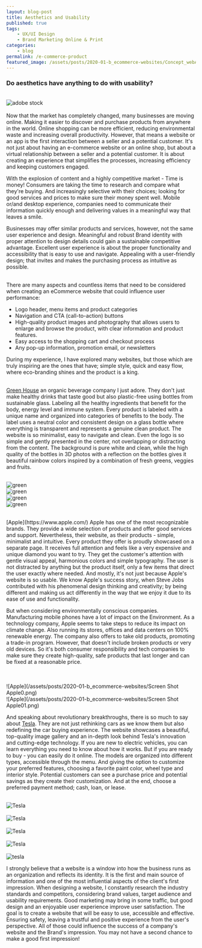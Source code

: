 ```yaml
---
layout: blog-post
title: Aesthetics and Usability
published: true
tags: 
    - UX/UI Design
    - Brand Marketing Online & Print
categories:
    - blog
permalink: /e-commerce-product
featured_image: /assets/posts/2020-01-b_ecommerce-websites/Concept_webAdobeStock_249959880.jpg
---
```

### Do aesthetics have anything to do with usability?

<br> ![adobe stock](/assets/posts/2020-01-b_ecommerce-websites/Concept_webAdobeStock_249959880.jpg "Adobe Stock")<br>
<br>
Now that the market has completely changed, many businesses are moving online. Making it easier to discover and purchase products from anywhere in the world. Online shopping can be more efficient, reducing environmental waste and increasing overall productivity. However, that means a website or an app is the first interaction between a seller and a potential customer. It's not just about having an e-commerce website or an online shop, but about a virtual relationship between a seller and a potential customer. It is about creating an experience that simplifies the processes, increasing efficiency and keeping customers engaged.

With the explosion of content and a highly competitive market - Time is money! Consumers are taking the time to research and compare what they're buying. And increasingly selective with their choices; looking for good services and prices to make sure their money spent well. Mobile or/and desktop experience, companies need to communicate their information quickly enough and delivering values in a meaningful way that leaves a smile.


Businesses may offer similar products and services, however, not the same user experience and design. Meaningful and robust Brand identity with proper attention to design details could gain a sustainable competitive advantage. Excellent user experience is about the proper functionality and accessibility that is easy to use and navigate. Appealing with a user-friendly design; that invites and makes the purchasing process as intuitive as possible. 
<br>
<br>

There are many aspects and countless items that need to be considered when creating an eCommerce website that could influence user performance:
<br>
- Logo header, menu items and product categories
- Navigation and CTA (call-to-action) buttons
- High-quality product images and photography that allows users to enlarge and browse the product, with clear information and product features. 
- Easy access to the shopping cart and checkout process 
- Any pop-up information, promotion email, or newsletters 

During my experience, I have explored many websites, but those which are truly inspiring are the ones that have; simple style, quick and easy flow, where eco-branding shines and the product is a king.
<br>
<br>

[Green House](https://www.greenhouse.ca/) an organic beverage company I just adore. They don't just make healthy drinks that taste good but also plastic-free using bottles from sustainable glass. Labeling all the healthy ingredients that benefit for the body, energy level and immune system. Every product is labeled with a unique name and organized into categories of benefits to the body. The label uses a neutral color and consistent design on a glass bottle where everything is transparent and represents a genuine clean product.
The website is so minimalist, easy to navigate and clean. Even the logo is so simple and gently presented in the center, not overlapping or distracting from the content. The background is pure white and clean, while the high quality of the bottles in 3D photos with a reflection on the bottles gives it beautiful rainbow colors inspired by a combination of fresh greens, veggies and fruits.

<br>![green](/assets/posts/2020-01-b_ecommerce-websites/ScreenShotgreenhouse01.png)
<br>![green](/assets/posts/2020-01-b_ecommerce-websites/ScreenShotgreenhouse04.png)
<br>![green](/assets/posts/2020-01-b_ecommerce-websites/ScreenShotgreenhouse05.png)
<br>![green](/assets/posts/2020-01-b_ecommerce-websites/ScreenShotgreenhouse03.png)

<br> 
 [Apple](https://www.apple.com/) Apple has one of the most recognizable brands. They provide a wide selection of products and offer good services and support. Nevertheless, their website, as their products - simple, minimalist and intuitive. Every product they offer is proudly showcased on a separate page. It receives full attention and feels like a very expensive and unique diamond you want to try. They get the customer's attention with gentle visual appeal, harmonious colors and simple typography. The user is not distracted by anything but the product itself, only a few items that direct the user exactly where needed. And mostly, it's not just because Apple's website is so usable. We know Apple's success story, when Steve Jobs contributed with his phenomenal design thinking and creativity; by being different and making us act differently in the way that we enjoy it due to its ease of use and functionality.
 
But when considering environmentally conscious companies. Manufacturing mobile phones have a lot of impact on the Environment. As a technology company, Apple seems to take steps to reduce its impact on climate change. Also running its stores, offices and data centers on 100% renewable energy. The company also offers to take old products, promoting a trade-in program. However, that doesn't include broken products or very old devices. So it's both consumer responsibility and tech companies to make sure they create high-quality, safe products that last longer and can be fixed at a reasonable price. 

<br>
<br>![Apple](/assets/posts/2020-01-b_ecommerce-websites/Screen Shot Apple0.png)
<br>![Apple](/assets/posts/2020-01-b_ecommerce-websites/Screen Shot Apple01.png)<br>


And speaking about revolutionary breakthroughs, there is so much to say about [Tesla](https://www.tesla.com/en_ca/). They are not just rethinking cars as we know them but also redefining the car buying experience. 
The website showcases a beautiful, top-quality image gallery and an in-depth look behind Tesla's innovation and cutting-edge technology. If you are new to electric vehicles, you can learn everything you need to know about how it works. But if you are ready to buy - you can easily do it online. The models are organized into different types, accessible through the menu. And giving the option to customize your preferred features, choosing a favorite paint color, wheel type and interior style. 
Potential customers can see a purchase price and potential savings as they create their customization.  And at the end, choose a preferred payment method; cash, loan, or lease. 

<br>![Tesla](/assets/posts/2020-01-b_ecommerce-websites/tesla01.png)<br>
<br>![Tesla](/assets/posts/2020-01-b_ecommerce-websites/tesla02.png)<br>
<br>![Tesla](/assets/posts/2020-01-b_ecommerce-websites/tesla04.png)<br>
<br>![Tesla](/assets/posts/2020-01-b_ecommerce-websites/tesla05.png)<br>
<br>![tesla](/assets/posts/2020-01-b_ecommerce-websites/tesla07.png)<br>

I strongly believe that a website is a window into how the business runs as an organization and reflects its identity. It is the first and main source of information and one of the most influential aspects of the client's first impression. When designing a website, I constantly research the industry standards and competitors, considering brand values, target audience and usability requirements. Good marketing may bring in some traffic, but good design and an enjoyable user experience improve user satisfaction. The goal is to create a website that will be easy to use, accessible and effective. Ensuring safety, leaving a trustful and positive experience from the user's perspective. All of those could influence the success of a company's website and the Brand's impression. You may not have a second chance to make a good first impression!